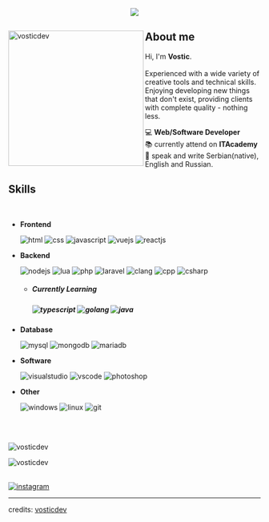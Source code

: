 <p align = center ><img src="https://i.ibb.co/4Z8vMQy/vosticdev.png"> </p>

<div>

<img align="left" width="270" alt="vosticdev" src="https://i.ibb.co/ZLbYS41/ss.png"/>

<h2>About me</h2>
  
Hi, I'm **Vostic**.
<br><br>
Experienced with a wide variety of creative tools and technical skills.
<br>
Enjoying developing new things that don't exist, providing clients with complete quality - nothing less.

💻 **Web/Software Developer**
<br>
📚 currently attend on **ITAcademy**
<br>
📝 speak and write Serbian(native), English and Russian.
<br>

<h2>Skills</h2>

<br>

- **Frontend**

  <img src = "https://img.shields.io/static/v1?style=for-the-badge&message=HTML5&color=E34F26&logo=HTML5&logoColor=FFFFFF&label=" alt = "html" />
  <img src = "https://img.shields.io/static/v1?style=for-the-badge&message=CSS3&color=1572B6&logo=CSS3&logoColor=FFFFFF&label=" alt = "css" />
  <img src = "https://img.shields.io/static/v1?style=for-the-badge&message=JavaScript&color=222222&logo=JavaScript&logoColor=F7DF1E&label=" alt = "javascript" />
  <img src = "https://img.shields.io/static/v1?style=for-the-badge&message=Vue.js&color=222222&logo=Vue.js&logoColor=4FC08D&label=" alt = "vuejs" />
  <img src = "https://img.shields.io/static/v1?style=for-the-badge&message=React&color=222222&logo=React&logoColor=61DAFB&label=" alt = "reactjs" />

- **Backend**

  <img src = "https://img.shields.io/static/v1?style=for-the-badge&message=Node.js&color=339933&logo=Node.js&logoColor=FFFFFF&label=" alt = "nodejs" />
  <img src = "https://img.shields.io/static/v1?style=for-the-badge&message=Lua&color=2C2D72&logo=Lua&logoColor=FFFFFF&label=" alt = "lua" />
  <img src = "https://img.shields.io/static/v1?style=for-the-badge&message=PHP&color=777BB4&logo=PHP&logoColor=FFFFFF&label=" alt = "php" />
  <img src = "https://img.shields.io/static/v1?style=for-the-badge&message=Laravel&color=FF2D20&logo=Laravel&logoColor=FFFFFF&label=" alt = "laravel" />
  <img src = "https://img.shields.io/static/v1?style=for-the-badge&message=C&color=222222&logo=C&logoColor=A8B9CC&label=" alt = "clang" />
  <img src = "https://img.shields.io/static/v1?style=for-the-badge&message=C%2B%2B&color=00599C&logo=C%2B%2B&logoColor=FFFFFF&label=" alt = "cpp" />
  <img src = "https://img.shields.io/static/v1?style=for-the-badge&message=C+Sharp&color=239120&logo=C+Sharp&logoColor=FFFFFF&label=" alt = "csharp" />

  - <h5>Currently Learning<h5>
    <img src = "https://img.shields.io/static/v1?style=for-the-badge&message=TypeScript&color=3178C6&logo=TypeScript&logoColor=FFFFFF&label=" alt = "typescript" />
    <img src = "https://img.shields.io/badge/go-%2300ADD8.svg?style=for-the-badge&logo=go&logoColor=white" alt = "golang" />
    <img src = "https://img.shields.io/badge/java-%23ED8B00.svg?style=for-the-badge&logo=openjdk&logoColor=white" alt = "java" />

- **Database**

  <img src = "https://img.shields.io/static/v1?style=for-the-badge&message=MySQL&color=4479A1&logo=MySQL&logoColor=FFFFFF&label=" alt = "mysql" />
  <img src = "https://img.shields.io/static/v1?style=for-the-badge&message=MongoDB&color=47A248&logo=MongoDB&logoColor=FFFFFF&label=" alt = "mongodb" />
  <img src = "https://img.shields.io/static/v1?style=for-the-badge&message=MariaDB&color=003545&logo=MariaDB&logoColor=FFFFFF&label=" alt = "mariadb" />

- **Software**

  <img src = "https://img.shields.io/static/v1?style=for-the-badge&message=Visual+Studio&color=5C2D91&logo=Visual+Studio&logoColor=FFFFFF&label=" alt = "visualstudio" />
  <img src = "https://img.shields.io/static/v1?style=for-the-badge&message=Visual+Studio+Code&color=007ACC&logo=Visual+Studio+Code&logoColor=FFFFFF&label=" alt = "vscode" />
  <img src = "https://img.shields.io/static/v1?style=for-the-badge&message=Adobe+Photoshop&color=31A8FF&logo=Adobe+Photoshop&logoColor=FFFFFF&label=" alt = "photoshop" />

- **Other**

  <img src = "https://img.shields.io/static/v1?style=for-the-badge&message=Windows&color=0078D6&logo=Windows&logoColor=FFFFFF&label=" alt = "windows" />
  <img src = "https://img.shields.io/static/v1?style=for-the-badge&message=Linux&color=222222&logo=Linux&logoColor=FCC624&label=" alt = "linux" />
  <img src = "https://img.shields.io/static/v1?style=for-the-badge&message=Git&color=F05032&logo=Git&logoColor=FFFFFF&label=" alt = "git" />

</br></br>

<p><img align="center" src="https://github-readme-stats.vercel.app/api/top-langs?username=vosticdev&show_icons=true&locale=en&layout=compact&theme=radical" alt="vosticdev" /></p> 

<p><img align="left" src="https://github-readme-streak-stats.herokuapp.com/?user=vosticdev&&theme=radical" alt="vosticdev" /></p>

</br></br>

<a href="https://www.instagram.com/_vostic/"><img src="https://img.shields.io/static/v1?style=for-the-badge&message=Instagram&color=E4405F&logo=Instagram&logoColor=FFFFFF&label=" alt="instagram"></a>

</div>

------
credits: [vosticdev](https://github.com/vosticdev)
